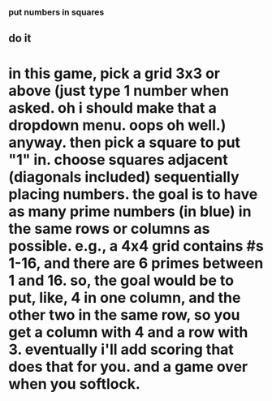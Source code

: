 ### put numbers in squares
## do it

# in this game, pick a grid 3x3 or above (just type 1 number when asked. oh i should make that a dropdown menu. oops oh well.) anyway. then pick a square to put "1" in. choose squares adjacent (diagonals included) sequentially placing numbers. the goal is to have as many prime numbers (in blue) in the same rows or columns as possible. e.g., a 4x4 grid contains #s 1-16, and there are 6 primes between 1 and 16. so, the goal would be to put, like, 4 in one column, and the other two in the same row, so you get a column with 4 and a row with 3. eventually i'll add scoring that does that for you. and a game over when you softlock.
